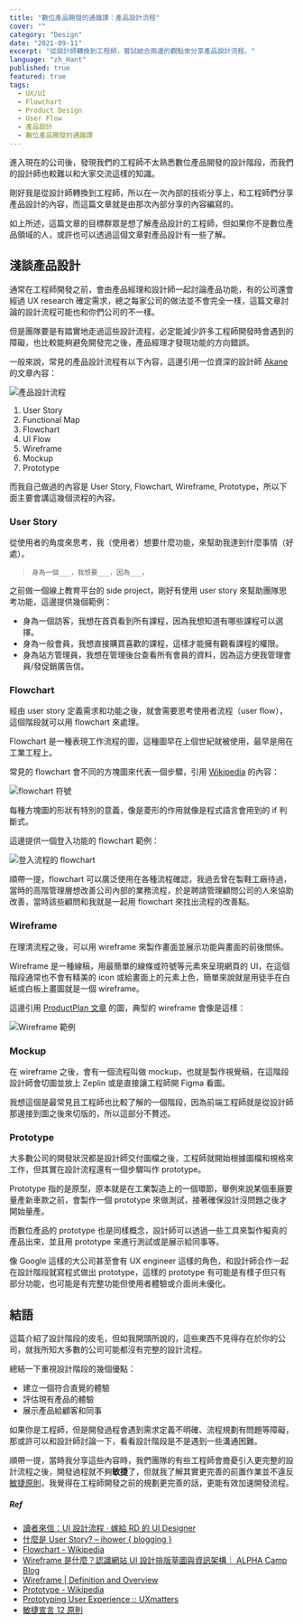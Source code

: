 ```yaml
---
title: "數位產品開發的通識課：產品設計流程"
cover: ""
category: "Design"
date: "2021-09-11"
excerpt: "從設計師轉換到工程師，嘗試結合兩邊的觀點來分享產品設計流程。"
language: "zh_Hant"
published: true
featured: true
tags:
  - UX/UI
  - Flowchart
  - Product Design
  - User Flow
  - 產品設計
  - 數位產品開發的通識課
---
```


進入現在的公司後，發現我們的工程師不太熟悉數位產品開發的設計階段，而我們的設計師也較難以和大家交流這樣的知識。

剛好我是從設計師轉換到工程師，所以在一次內部的技術分享上，和工程師們分享產品設計的內容，而這篇文章就是由那次內部分享的內容編寫的。

如上所述，這篇文章的目標群眾是想了解產品設計的工程師，但如果你不是數位產品領域的人，或許也可以透過這個文章對產品設計有一些了解。

## 淺談產品設計

通常在工程師開發之前，會由產品經理和設計師一起討論產品功能，有的公司還會經過 UX research 確定需求，總之每家公司的做法並不會完全一樣，這篇文章討論的設計流程可能也和你們公司的不一樣。

但是團隊要是有踏實地走過這些設計流程，必定能減少許多工程師開發時會遇到的障礙，也比較能夠避免開發完之後，產品經理才發現功能的方向錯誤。

一般來說，常見的產品設計流程有以下內容，這邊引用一位資深的設計師 [Akane](https://blog.akanelee.me/posts/686437-ui-design-process/) 的文章內容：

![產品設計流程](https://img.akanelee.me/20160328-1.jpg)

1. User Story
2. Functional Map
3. Flowchart
4. UI Flow
5. Wireframe
6. Mockup
7. Prototype

而我自己做過的內容是 User Story, Flowchart, Wireframe, Prototype，所以下面主要會講這幾個流程的內容。

### User Story

從使用者的角度來思考，我（使用者）想要什麼功能，來幫助我達到什麼事情（好處）。

> `身為一個___，我想要___，因為___。`

之前做一個線上教育平台的 side project，剛好有使用 user story 來幫助團隊思考功能，這邊提供幾個範例：

- 身為一個訪客，我想在首頁看到所有課程，因為我想知道有哪些課程可以選擇。
- 身為一般會員，我想直接購買喜歡的課程，這樣才能擁有觀看課程的權限。
- 身為站方管理員，我想在管理後台查看所有會員的資料，因為這方便我管理會員/發促銷廣告信。

### Flowchart

經由 user story 定義需求和功能之後，就會需要思考使用者流程（user flow），這個階段就可以用 flowchart 來處理。

Flowchart 是一種表現工作流程的圖，這種圖早在上個世紀就被使用，最早是用在工業工程上。

常見的 flowchart 會不同的方塊圖來代表一個步驟，引用 [Wikipedia](https://zh.wikipedia.org/wiki/%E6%B5%81%E7%A8%8B%E5%9B%BE#%E5%B8%B8%E7%94%A8%E7%AC%A6%E8%99%9F) 的內容：

![flowchart 符號](https://i.imgur.com/PA29iVC.png)

每種方塊圖的形狀有特別的意義，像是菱形的作用就像是程式語言會用到的 if 判斷式。

這邊提供一個登入功能的 flowchart 範例：

![登入流程的 flowchart](https://i.imgur.com/7Kcf79X.png)

順帶一提，flowchart 可以廣泛使用在各種流程確認，我過去曾在製鞋工廠待過，當時的高階管理層想改善公司內部的業務流程，於是聘請管理顧問公司的人來協助改善，當時該些顧問和我就是一起用 flowchart 來找出流程的改善點。

### Wireframe

在理清流程之後，可以用 wireframe 來製作畫面並展示功能與畫面的前後關係。

Wireframe 是一種線稿，用最簡單的線條或符號等元素來呈現網頁的 UI，在這個階段通常也不會有精美的 icon 或給畫面上的元素上色，簡單來說就是用徒手在白紙或白板上畫圖就是一個 wireframe。

這邊引用 [ProductPlan 文章](https://www.productplan.com/glossary/wireframe/) 的圖，典型的 wireframe 會像是這樣：

![Wireframe 範例](https://balsamiq.com/assets/learn/articles/account-setup-wireframe.png)

### Mockup

在 wireframe 之後，會有一個流程叫做 mockup，也就是製作視覺稿，在這階段設計師會切圖並放上 Zeplin 或是直接讓工程師開 Figma 看圖。

我想這個是最常見且工程師也比較了解的一個階段，因為前端工程師就是從設計師那邊接到圖之後來切版的，所以這部分不贅述。

### Prototype

大多數公司的開發狀況都是設計師交付圖檔之後，工程師就開始根據圖檔和規格來工作，但其實在設計流程還有一個步驟叫作 prototype。

Prototype 指的是原型，原本就是在工業製造上的一個環節，舉例來說某個車廠要量產新車款之前，會製作一個 prototype 來做測試，接著確保設計沒問題之後才開始量產。

而數位產品的 prototype 也是同樣概念，設計師可以透過一些工具來製作擬真的產品出來，並且用 prototype 來進行測試或是展示給同事等。

像 Google 這樣的大公司甚至會有 UX engineer 這樣的角色，和設計師合作一起在設計階段就寫程式做出 prototype，這樣的 prototype 有可能是有樣子但只有部分功能，也可能是有完整功能但使用者體驗或介面尚未優化。

## 結語

這篇介紹了設計階段的皮毛，但如我開頭所說的，這些東西不見得存在於你的公司，就我所知大多數的公司可能都沒有完整的設計流程。

總結一下重視設計階段的幾個優點：

- 建立一個符合直覺的體驗
- 評估現有產品的體驗
- 展示產品給顧客和同事

如果你是工程師，但是開發過程會遇到需求定義不明確、流程規劃有問題等障礙，那或許可以和設計師討論一下，看看設計階段是不是遇到一些溝通困難。

順帶一提，當時我分享這些內容時，我們團隊的有些工程師會擔憂引入更完整的設計流程之後，開發過程就不夠**敏捷**了，但就我了解其實更完善的前置作業並不違反[敏捷原則](https://medium.com/%E6%96%87%E6%80%9D%E4%B8%8D%E8%97%8F%E7%A7%81/%E6%96%87%E6%80%9D%E4%B8%8D%E8%97%8F%E7%A7%81-%E6%95%8F%E6%8D%B7%E5%AE%A3%E8%A8%80-12-%E5%8E%9F%E5%89%87-64ad7d592087)，我覺得在工程師開發之前的規劃更完善的話，更能有效加速開發流程。

##### Ref

- [讀者來信：UI 設計流程 · 嫁給 RD 的 UI Designer](https://blog.akanelee.me/posts/686437-ui-design-process/)
- [什麼是 User Story? – ihower { blogging }](https://ihower.tw/blog/archives/2090)
- [Flowchart - Wikipedia](https://en.wikipedia.org/wiki/Flowchart)
- [Wireframe 是什麼？認識網站 UI 設計排版草圖與資訊架構｜ ALPHA Camp Blog](https://tw.alphacamp.co/blog/wireframe)
- [Wireframe | Definition and Overview](https://www.productplan.com/glossary/wireframe/)
- [Prototype - Wikipedia](https://en.wikipedia.org/wiki/Prototype)
- [Prototyping User Experience :: UXmatters](https://www.uxmatters.com/mt/archives/2019/01/prototyping-user-experience.php#:~:text=the%20design%20process.-,The%20goal%20of%20a%20prototype%20is%20to%20test%20the%20flow,iteratively%20based%20on%20user%20feedback.)
- [敏捷宣言 12 原則](https://medium.com/%E6%96%87%E6%80%9D%E4%B8%8D%E8%97%8F%E7%A7%81/%E6%96%87%E6%80%9D%E4%B8%8D%E8%97%8F%E7%A7%81-%E6%95%8F%E6%8D%B7%E5%AE%A3%E8%A8%80-12-%E5%8E%9F%E5%89%87-64ad7d592087)
